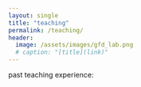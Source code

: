 ```yaml
---
layout: single
title: "teaching"
permalink: /teaching/
header:
  image: /assets/images/gfd_lab.png
  # caption: "[title](link)"
---
```


past teaching experience: 
